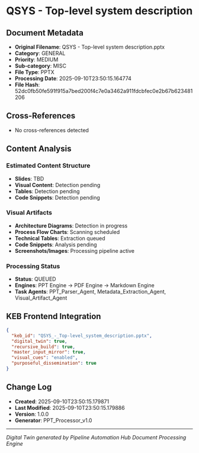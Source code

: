 # QSYS - Top-level system description

## Document Metadata
- **Original Filename**: QSYS - Top-level system description.pptx
- **Category**: GENERAL
- **Priority**: MEDIUM
- **Sub-category**: MISC
- **File Type**: PPTX
- **Processing Date**: 2025-09-10T23:50:15.164774
- **File Hash**: 52dc0fb50fe591f915a7bed200f4c7e0a3462a911fdcbfec0e2b67b623481206

## Cross-References
- No cross-references detected

## Content Analysis
### Estimated Content Structure
- **Slides**: TBD
- **Visual Content**: Detection pending
- **Tables**: Detection pending
- **Code Snippets**: Detection pending

### Visual Artifacts
- **Architecture Diagrams**: Detection in progress
- **Process Flow Charts**: Scanning scheduled  
- **Technical Tables**: Extraction queued
- **Code Snippets**: Analysis pending
- **Screenshots/Images**: Processing pipeline active

### Processing Status
- **Status**: QUEUED
- **Engines**: PPT Engine → PDF Engine → Markdown Engine
- **Task Agents**: PPT_Parser_Agent, Metadata_Extraction_Agent, Visual_Artifact_Agent

## KEB Frontend Integration
```json
{
  "keb_id": "QSYS_-_Top-level_system_description.pptx",
  "digital_twin": true,
  "recursive_build": true,
  "master_input_mirror": true,
  "visual_cues": "enabled",
  "purposeful_dissemination": true
}
```

## Change Log
- **Created**: 2025-09-10T23:50:15.179871
- **Last Modified**: 2025-09-10T23:50:15.179886
- **Version**: 1.0.0
- **Generator**: PPT_Processor_v1.0

---
*Digital Twin generated by Pipeline Automation Hub Document Processing Engine*
